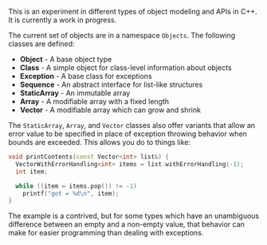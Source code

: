 This is an experiment in different types of object modeling and APIs in C++. It is currently a work in progress.

The current set of objects are in a namespace `Objects`. The following classes are defined:

 * **Object** - A base object type
 * **Class** - A simple object for class-level information about objects
 * **Exception** - A base class for exceptions
 * **Sequence** - An abstract interface for list-like structures
 * **StaticArray** - An immutable array
 * **Array** - A modifiable array with a fixed length
 * **Vector** - A modifiable array which can grow and shrink

The `StaticArray`, `Array`, and `Vector` classes also offer variants that allow an error value to be specified in place of exception throwing behavior when bounds are exceeded. This allows you do to things like:

```cpp
void printContents(const Vector<int> list&) {
  VectorWithErrorHandling<int> items = list.withErrorHandling(-1);
  int item;

  while ((item = items.pop()) != -1)
    printf("got = %d\n", item);
}
```

The example is a contrived, but for some types which have an unambiguous difference between an empty and a non-empty value, that behavior can make for easier programming than dealing with exceptions.
